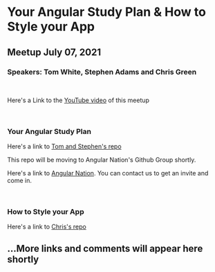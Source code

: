 # Your Angular Study Plan & How to Style your App

## Meetup July 07, 2021

### Speakers: Tom White, Stephen Adams and Chris Green

<p>&nbsp;</p>

Here's a Link to the [YouTube video](https://youtu.be/43zf8ryLkuA) of this meetup

<p>&nbsp;</p>

### Your Angular Study Plan

Here's a link to [Tom and Stephen's repo](https://github.com/Angular-community-collab/angular-study-guide#readme)

This repo will be moving to Angular Nation's Github Group shortly.

Here's a link to [Angular Nation](AngularNation.net). You can contact us to get an invite and come in.




<p>&nbsp;</p>

### How to Style your App

Here's a link to [Chris's repo](https://github.com/richgenres/style-your-app)




## ...More links and comments will appear here shortly
